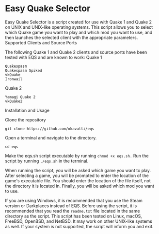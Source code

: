 # Easy Quake Selector

Easy Quake Selector is a script created for use with Quake 1 and Quake 2 on UNIX and UNIX-like operating systems. This script allows you to select which Quake game you want to play and which mod you want to use, and then launches the selected client with the appropriate parameters.
Supported Clients and Source Ports

The following Quake 1 and Quake 2 clients and source ports have been tested with EQS and are known to work:
Quake 1

    Quakespasm
    Quakespasm Spiked
    vkQuake
    Ironwail

Quake 2

    Yamagi Quake 2
    vkQuake2

Installation and Usage

Clone the repository

```git clone https://github.com/okavatti/eqs```

Open a terminal and navigate to the directory.

```cd eqs```

Make the eqs.sh script executable by running ```chmod +x eqs.sh.```
Run the script by running ```./eqs.sh``` in the terminal.

When running the script, you will be asked which game you want to play. After selecting a game, you will be prompted to enter the location of the game's executable file. You should enter the location of the file itself, not the directory it is located in. Finally, you will be asked which mod you want to use.


If you are using Windows, it is recommended that you use the Steam version or Darkplaces instead of EQS.
Before using the script, it is recommended that you read the ```readme.txt``` file located in the same directory as the script.
This script has been tested on Linux, macOS, FreeBSD, OpenBSD, and NetBSD. It may work on other UNIX-like systems as well.
If your system is not supported, the script will inform you and exit.
